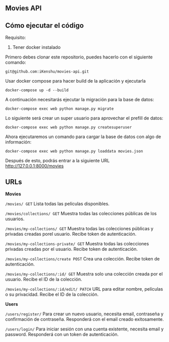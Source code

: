 ## Movies API

## Cómo ejecutar el código

Requisito:
1. Tener docker instalado

Primero debes clonar este repositorio, puedes hacerlo con el siguiente comando:

`git@github.com:iKenshu/movies-api.git`

Usar docker compose para hacer build de la aplicación y ejecutarla

`docker-compose up -d --build`

A continuación necesitarás ejecutar la migración para la base de datos:

`docker-compose exec web python manage.py migrate`

Lo siguiente será crear un super usuario para aprovechar el prefill de datos:

`docker-compose exec web python manage.py createsuperuser`

Ahora ejecutaremos un comando para cargar la base de datos con algo de información:

`docker-compose exec web python manage.py loaddata movies.json`

Después de esto, podrás entrar a la siguiente URL http://127.0.0.1:8000/movies

## URLs

**Movies**

`/movies/ GET` Lista todas las películas disponibles.

`/movies/collections/ GET` Muestra todas las colecciones públicas de los usuarios.

`/movies/my-collections/ GET` Muestra todas las colecciones públicas y privadas creadas porel usuario. Recibe token de autenticación.

`/movies/my-collections-private/ GET` Muestra todas las colecciones privadas creadas por el usuario. Recibe token de autenticación.

`/movies/my-collections/create POST` Crea una colección. Recibe token de autenticación.

`/movies/my-collections/:id/ GET` Muestra solo una colección creada por el usuario. Recibe el ID de la colección.

`/movies/my-collections/:id/edit/ PATCH` URL para editar nombre, películas o su privacidad. Recibe el ID de la colección.

**Users**

`/users/register/` Para crear un nuevo usuario, necesita email, contraseña y confirmación de contraseña. Responderá con el email creado exitosamente.

`/users/login/` Para iniciar sesión con una cuenta existente, necesita email y password. Responderá con un token de autenticación.
